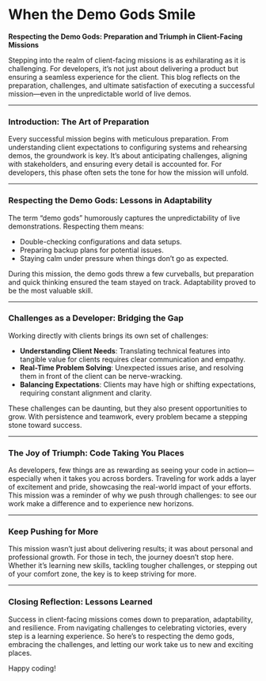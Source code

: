 # **When the Demo Gods Smile**

**Respecting the Demo Gods: Preparation and Triumph in Client-Facing Missions**

Stepping into the realm of client-facing missions is as exhilarating as it is challenging. For developers, it’s not just about delivering a product but ensuring a seamless experience for the client. This blog reflects on the preparation, challenges, and ultimate satisfaction of executing a successful mission—even in the unpredictable world of live demos.

---

### **Introduction: The Art of Preparation**

Every successful mission begins with meticulous preparation. From understanding client expectations to configuring systems and rehearsing demos, the groundwork is key. It’s about anticipating challenges, aligning with stakeholders, and ensuring every detail is accounted for. For developers, this phase often sets the tone for how the mission will unfold.

---

### **Respecting the Demo Gods: Lessons in Adaptability**

The term “demo gods” humorously captures the unpredictability of live demonstrations. Respecting them means:

- Double-checking configurations and data setups.
- Preparing backup plans for potential issues.
- Staying calm under pressure when things don’t go as expected.

During this mission, the demo gods threw a few curveballs, but preparation and quick thinking ensured the team stayed on track. Adaptability proved to be the most valuable skill.

---

### **Challenges as a Developer: Bridging the Gap**

Working directly with clients brings its own set of challenges:

- **Understanding Client Needs**: Translating technical features into tangible value for clients requires clear communication and empathy.
- **Real-Time Problem Solving**: Unexpected issues arise, and resolving them in front of the client can be nerve-wracking.
- **Balancing Expectations**: Clients may have high or shifting expectations, requiring constant alignment and clarity.

These challenges can be daunting, but they also present opportunities to grow. With persistence and teamwork, every problem became a stepping stone toward success.

---

### **The Joy of Triumph: Code Taking You Places**

As developers, few things are as rewarding as seeing your code in action—especially when it takes you across borders. Traveling for work adds a layer of excitement and pride, showcasing the real-world impact of your efforts. This mission was a reminder of why we push through challenges: to see our work make a difference and to experience new horizons.

---

### **Keep Pushing for More**

This mission wasn’t just about delivering results; it was about personal and professional growth. For those in tech, the journey doesn’t stop here. Whether it’s learning new skills, tackling tougher challenges, or stepping out of your comfort zone, the key is to keep striving for more.

---

### **Closing Reflection: Lessons Learned**

Success in client-facing missions comes down to preparation, adaptability, and resilience. From navigating challenges to celebrating victories, every step is a learning experience. So here’s to respecting the demo gods, embracing the challenges, and letting our work take us to new and exciting places.

Happy coding!
